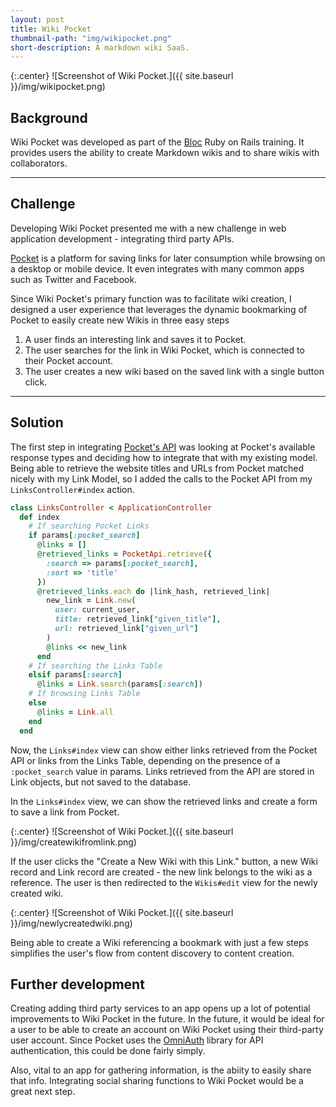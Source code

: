 ```yaml
---
layout: post
title: Wiki Pocket
thumbnail-path: "img/wikipocket.png"
short-description: A markdown wiki SaaS.
---
```


{:.center}
![Screenshot of Wiki Pocket.]({{ site.baseurl }}/img/wikipocket.png)

## Background

Wiki Pocket was developed as part of the [Bloc](https://bloc.io) Ruby on Rails training. It provides users the ability to create Markdown wikis and to share wikis with collaborators. 

---

## Challenge

Developing Wiki Pocket presented me with a new challenge in web application development - integrating third party APIs.

[Pocket](http://getpocket.com) is a platform for saving links for later consumption while browsing on a desktop or mobile device. It even integrates with many common apps such as Twitter and Facebook.

Since Wiki Pocket's primary function was to facilitate wiki creation, I designed a user experience that leverages the dynamic bookmarking of Pocket to easily create new Wikis in three easy steps

1. A user finds an interesting link and saves it to Pocket.
2. The user searches for the link in Wiki Pocket, which is connected to their Pocket account.
3. The user creates a new wiki based on the saved link with a single button click.

---

## Solution

The first step in integrating [Pocket's API](https://getpocket.com/developer/) was looking at Pocket's available response types and deciding how to integrate that with my existing model. Being able to retrieve the website titles and URLs from Pocket matched nicely with my Link Model, so I added the calls to the Pocket API from my `LinksController#index` action. 

~~~Ruby
class LinksController < ApplicationController
  def index
    # If searching Pocket Links
    if params[:pocket_search] 
      @links = []
      @retrieved_links = PocketApi.retrieve({
        :search => params[:pocket_search],
        :sort => 'title'
      })
      @retrieved_links.each do |link_hash, retrieved_link|
        new_link = Link.new(
          user: current_user,
          title: retrieved_link["given_title"],
          url: retrieved_link["given_url"]
        )
        @links << new_link
      end
    # If searching the Links Table
    elsif params[:search]
      @links = Link.search(params[:search])
    # If browsing Links Table
    else 
      @links = Link.all
    end
  end
~~~

Now, the `Links#index` view can show either links retrieved from the Pocket API or links from the Links Table, depending on the presence of a `:pocket_search` value in params. Links retrieved from the API are stored in Link objects, but not saved to the database.

In the `Links#index` view, we can show the retrieved links and create a form to save a link from Pocket.

{:.center}
![Screenshot of Wiki Pocket.]({{ site.baseurl }}/img/createwikifromlink.png)

If the user clicks the "Create a New Wiki with this Link." button, a new Wiki record and Link record are created - the new link belongs to the wiki as a reference. The user is then redirected to the `Wikis#edit` view for the newly created wiki.

{:.center}
![Screenshot of Wiki Pocket.]({{ site.baseurl }}/img/newlycreatedwiki.png)

Being able to create a Wiki referencing a bookmark with just a few steps simplifies the user's flow from content discovery to content creation. 

## Further development

Creating adding third party services to an app opens up a lot of potential improvements to Wiki Pocket in the future.  In the future, it would be ideal for a user to be able to create an account on Wiki Pocket using their third-party user account.  Since Pocket uses the [OmniAuth](http://intridea.github.io/omniauth/) library for API authentication, this could be done fairly simply.  

Also, vital to an app for gathering information, is the abiity to easily share that info.  Integrating social sharing functions to Wiki Pocket would be a great next step.